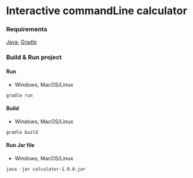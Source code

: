 # Interactive commandLine calculator

### Requirements
[Java](https://adoptium.net), [Gradle](https://gradle.org)

### Build & Run project

#### Run
* Windows, MacOS/Linux
```
gradle run
```
#### Build
* Windows, MacOS/Linux
```
gradle build
```
#### Run Jar file
* Windows, MacOS/Linux
```
java -jar calculator-1.0.0.jar
```
